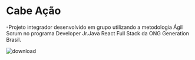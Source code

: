 # Cabe Ação

-Projeto integrador desenvolvido em grupo utilizando a metodologia Ágil Scrum no programa Developer Jr.Java React Full Stack da ONG Generation Brasil.

![download](https://github.com/user-attachments/assets/b5d207d3-8e63-4402-b781-713474f11580)
